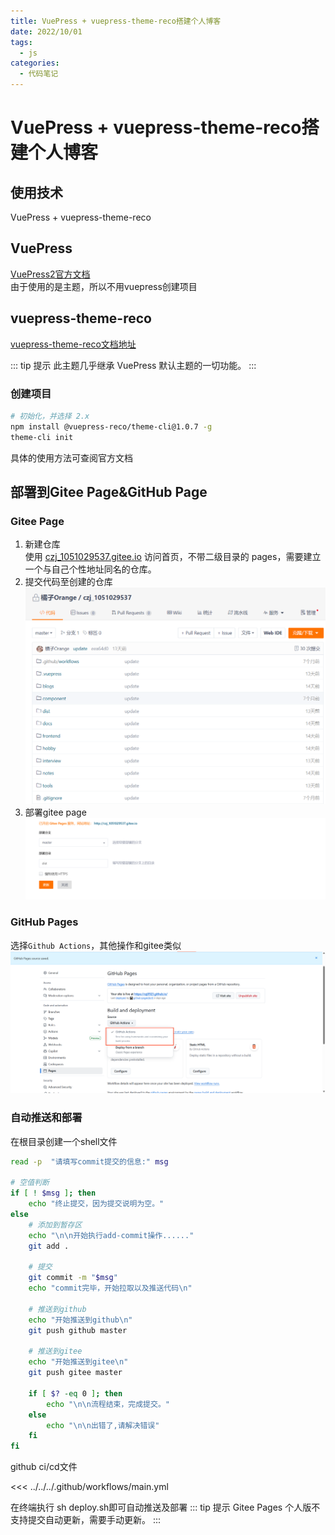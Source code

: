 ```yaml
---
title: VuePress + vuepress-theme-reco搭建个人博客
date: 2022/10/01
tags:
  - js
categories:
  - 代码笔记
---
```


# VuePress + vuepress-theme-reco搭建个人博客

## 使用技术

VuePress + vuepress-theme-reco

## VuePress

[VuePress2官方文档](https://v2.vuepress.vuejs.org/zh/)\
由于使用的是主题，所以不用vuepress创建项目

## vuepress-theme-reco

[vuepress-theme-reco文档地址](https://vuepress-theme-reco.recoluan.com/)

::: tip 提示
此主题几乎继承 VuePress 默认主题的一切功能。
:::

### 创建项目

```bash
# 初始化，并选择 2.x
npm install @vuepress-reco/theme-cli@1.0.7 -g
theme-cli init
```

具体的使用方法可查阅官方文档

## 部署到Gitee Page&GitHub Page

### Gitee Page

1. 新建仓库  
   使用 [czj_1051029537.gitee.io](https://czj_1051029537.gitee.io?_blank) 访问首页，不带二级目录的 pages，需要建立一个与自己个性地址同名的仓库。
2. 提交代码至创建的仓库
   ![](img/2.png)
3. 部署gitee page
   ![](img/3.png)

### GitHub Pages

选择`Github Actions`，其他操作和gitee类似
![](img/1.png)

### 自动推送和部署

在根目录创建一个shell文件

```sh
read -p  "请填写commit提交的信息:" msg

# 空值判断
if [ ! $msg ]; then
    echo "终止提交，因为提交说明为空。"
else
    # 添加到暂存区
    echo "\n\n开始执行add-commit操作......"
    git add .

    # 提交
    git commit -m "$msg"
    echo "commit完毕，开始拉取以及推送代码\n"

    # 推送到github
    echo "开始推送到github\n"
    git push github master

    # 推送到gitee
    echo "开始推送到gitee\n"
    git push gitee master

    if [ $? -eq 0 ]; then
        echo "\n\n流程结束，完成提交。"
    else
        echo "\n\n出错了,请解决错误"
    fi
fi
```

github ci/cd文件

<<< ../../../.github/workflows/main.yml


在终端执行 sh deploy.sh即可自动推送及部署
::: tip 提示
Gitee Pages 个人版不支持提交自动更新，需要手动更新。
:::
